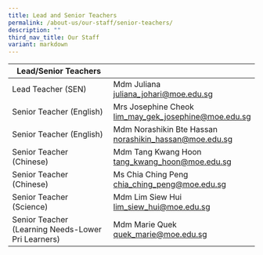 ```yaml
---
title: Lead and Senior Teachers
permalink: /about-us/our-staff/senior-teachers/
description: ""
third_nav_title: Our Staff
variant: markdown
---
```

| Lead/Senior Teachers|  |
| -------- | -------- |
| Lead Teacher (SEN)    | Mdm Juliana  <br>juliana_johari@moe.edu.sg   |    |
| Senior Teacher (English)    | Mrs Josephine Cheok    <br>lim_may_gek_josephine@moe.edu.sg  |     |
| Senior Teacher (English)     |  Mdm Norashikin Bte Hassan   <br>norashikin_hassan@moe.edu.sg  |
| Senior Teacher (Chinese)  | Mdm Tang Kwang Hoon  <br>tang_kwang_hoon@moe.edu.sg  |     |
| Senior Teacher (Chinese)    |  Ms Chia Ching Peng  <br>chia_ching_peng@moe.edu.sg   |     |
| Senior Teacher (Science)    | Mdm Lim Siew Hui  <br>lim_siew_hui@moe.edu.sg |     |
| Senior Teacher (Learning Needs-Lower Pri Learners)     | Mdm Marie Quek <br>quek_marie@moe.edu.sg |     |